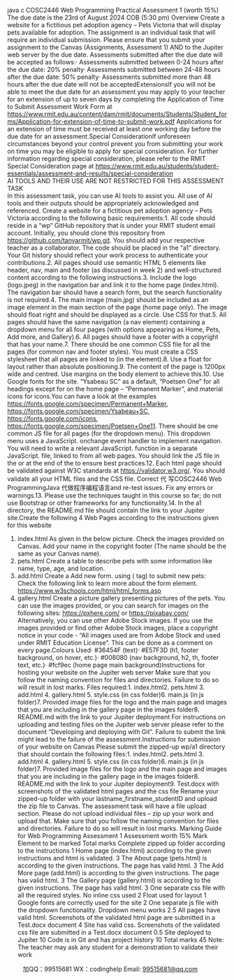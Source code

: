 java c
COSC2446 Web Programming
Practical Assessment 1 (worth 15%)
The due date is the 23rd   of August 2024 COB (5:30 pm)
Overview
Create a website for a fictitious pet adoption agency – Pets Victoria that will display pets available for adoption.
The assignment is an individual task that will require an individual submission.
Please ensure that you submit your assignment to the Canvas (Assignments, Assessment 1) AND   to the Jupiter web server by the due date.
Assessments submitted after the due date will be accepted as follows:·   Assessments submitted between 0-24 hours after the due date: 20% penalty·   Assessments submitted between 24-48 hours after the due date: 50% penalty·   Assessments submitted more than 48 hours after the due date will not be acceptedExtensionsIf you will not be able to meet the due date for an assessment you may apply to your teacher for an extension of up to seven days by completing the Application of Time to Submit Assessment Work Form   at https://www.rmit.edu.au/content/dam/rmit/documents/Students/Student_forms/Application-for-extension-of-time-to-submit-work.pdf      Applications for an extension of time must be received at least one working day before the due date for an assessment.Special ConsiderationIf unforeseen circumstances beyond your control prevent you from submitting your work on time you may be eligible to apply for special consideration. For further information regarding special consideration, please refer to the RMIT Special Consideration page at https://www.rmit.edu.au/students/student-essentials/assessment-and-results/special-consideration   
AI   TOOLS AND THEIR USE ARE NOT RESTRICTED FOR THIS ASSESSMENT TASK   
In this assessment task, you can use   AI   tools to assist you. All use of   AI   tools and their outputs should be appropriately acknowledged and referenced.
Create a website for a fictitious pet adoption agency – Pets Victoria according to the following basic requirements:1.   All code should reside in a “wp” GitHub repository that is under your RMIT student email account. Initially, you should clone this repository from https://github.com/tanyarmit/wp.git. You should add your respective teacher as a collaborator. The code should be placed in the “a1” directory. Your Git history should reflect your work process to authenticate your contributions.2.   All pages should use semantic HTML 5 elements like header, nav, main and footer (as discussed in week 2) and well-structured content according to the following instructions.3.   Include the logo (logo.jpeg) in the navigation bar and link it to the home page (index.html). The navigation bar should have a search form, but the search functionality is not required.4.   The main image (main.jpg) should be included as an image element in the main section of the page (home page only). The image should float right and should be displayed as a circle. Use CSS for that.5.   All pages should have the same navigation (a nav element) containing a dropdown menu for all four pages (with options appearing as Home, Pets, Add more, and Gallery).6.   All pages should have a footer with a copyright that has your name.7.   There should be one   common CSS file for all the pages (for common nav and footer styles). You must create a CSS stylesheet that all pages are linked to (in the  element).8.   Use a float for layout rather than absolute positioning.9.   The content of the page is 1200px wide and centred. Use margins on the body element to achieve this.10.   Use Google fonts for the site. “Ysabeau SC” as a default, “Poetsen One” for all headings except for 
 on the home page – “Permanent Marker”, and material icons for icons.You can have a look at the examples https://fonts.google.com/specimen/Permanent+Marker, https://fonts.google.com/specimen/Ysabeau+SC, https://fonts.google.com/icons, https://fonts.google.com/specimen/Poetsen+One11.   There should be one   common JS file for all pages (for the dropdown menu). This dropdown menu uses a JavaScript. onchange event handler to implement navigation. You will need to write a relevant JavaScript. function in a separate JavaScript. file, linked to from all web pages. You should link the JS file in the  or at the end of the  to ensure best practices.12.   Each html page should be validated against W3C standards at https://validator.w3.org/. You should validate all your HTML files and the CSS file. Correct 代 写COSC2446 Web ProgrammingJava
代做程序编程语言and re-test issues. Fix any errors or warnings.13.   Please use the techniques taught in this course so far; do not use Bootstrap or other frameworks for any functionality.14.   In the a1 directory, the README.md file should contain the link to your Jupiter site.Create the following 4 Web Pages according to the instructions given for this website
1. index.html
   As given in the below picture. Check the images provided on Canvas. Add your name in the copyright footer (The name should be the same as your Canvas name).   
2. pets.html
Create a table to describe pets with some information like name, type, age, and location.   
3. add.html
Create a Add new form. using ( tag) to submit new pets:   
Check the following link to learn more about   the   form   element.
https://www.w3schools.com/html/html_forms.asp
4. gallery.html 
Create a picture gallery presenting pictures of the pets.
You can use the images provided, or you can search for images on the following sites:
https://pxhere.com/   or https://pixabay.com/
Alternatively, you can use other Adobe Stock images. If you use the images provided or find other Adobe Stock images, place a copyright notice in your code    - “All images used are from   Adobe Stock   and used under   RMIT Education License”. This can be done as a comment on every page.Colours Used·   #36454F (text)·   #E57F3D (h1, footer background, on hover, etc.)·   #008080 (nav background, h2, th, footer text, etc.)·   #fcf9ec (home page main background)Instructions for hosting your website on the Jupiter web server
Make sure that you follow the naming convention for files and directories. Failure to do so will result in lost marks.
Files required:1.   index.html2.   pets.html       3.   add.html       4.   gallery.html       5.   style.css (in css   folder)6.   main.js (in js   folder)7.   Provided image files for the logo and the main page and images that you are including in the gallery page in the images   folder8.   README.md with the link to your Jupiter deployment
For instructions on uploading and testing files on the Jupiter web server please refer to the document “Developing and deploying with Git”.
Failure to submit the link might lead to the failure of the assessment.Instructions for submission of your website on Canvas
   Please submit the zipped-up wp/a1   directory that should contain the following files:1.   index.html2.   pets.html       3.   add.html       4.   gallery.html       5.   style.css (in css   folder)6.   main.js (in js   folder)7.   Provided image files for the logo and the main page and images that you are including in the gallery page in the images   folder8.   README.md with the link to your Jupiter deployment9.   Test.docx with screenshots of the validated html pages and the css file
Rename your zipped-up folder with your lastname_firstname_studentID   and upload the zip file to Canvas. The assessment task will have a file upload section. Please do not upload individual files – zip up your work and upload that.
Make sure that you follow the naming convention for files and directories. Failure to do so will result in lost marks.
Marking Guide for Web Programming Assessment 1
Assessment worth 15% Mark
Element to be marked
Total marks
Complete zipped up folder according to the instructions
1
Home page (index.html) according to the given instructions and html is validated.
3
The About page (pets.html) is according to the given instructions. The page has valid html.
3
The Add More page (add.html) is according to the given instructions. The page has valid html.
3
The Gallery page (gallery.html) is according to the given instructions. The page has valid html.
3
One separate css file with all the required styles. No inline css used
2
Float used for layout
1
Google fonts are correctly used for the site
2
One separate js file with the dropdown functionality. Dropdown menu works
2.5
All pages have valid html. Screenshots of the validated html page are submitted in a Test.docx document
4
Site has valid css. Screenshots of the validated css file are submitted in a Test.docx document
0.5
Site deployed to Jupiter
10
Code is in Git and has project history
10
Total marks
45
Note: The teacher may ask any student for a demonstration to validate their work

         
加QQ：99515681  WX：codinghelp  Email: 99515681@qq.com
